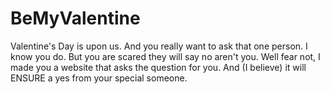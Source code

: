 # BeMyValentine
Valentine's Day is upon us. And you really want to ask that one person. I know you do. But you are scared they will say no aren't you. 
Well fear not, I made you a website that asks the question for you. And (I believe) it will ENSURE a yes from your special someone.
